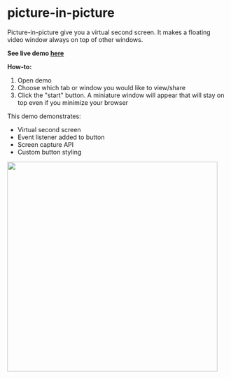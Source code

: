 # picture-in-picture
Picture-in-picture give you a virtual second screen. It makes a floating video window always on top of other windows. 

**See live demo [here](https://smkil.github.io/picture-in-picture/)**

**How-to:**
1. Open demo
2. Choose which tab or window you would like to view/share
3. Click the "start" button. A miniature window will appear that will stay on top even if you minimize your browser

This demo demonstrates:
- Virtual second screen
- Event listener added to button
- Screen capture API
- Custom button styling

<img src="https://user-images.githubusercontent.com/102183057/232123699-e142e7f0-13fd-40ef-9acf-3175ac581d51.png" width="480">
